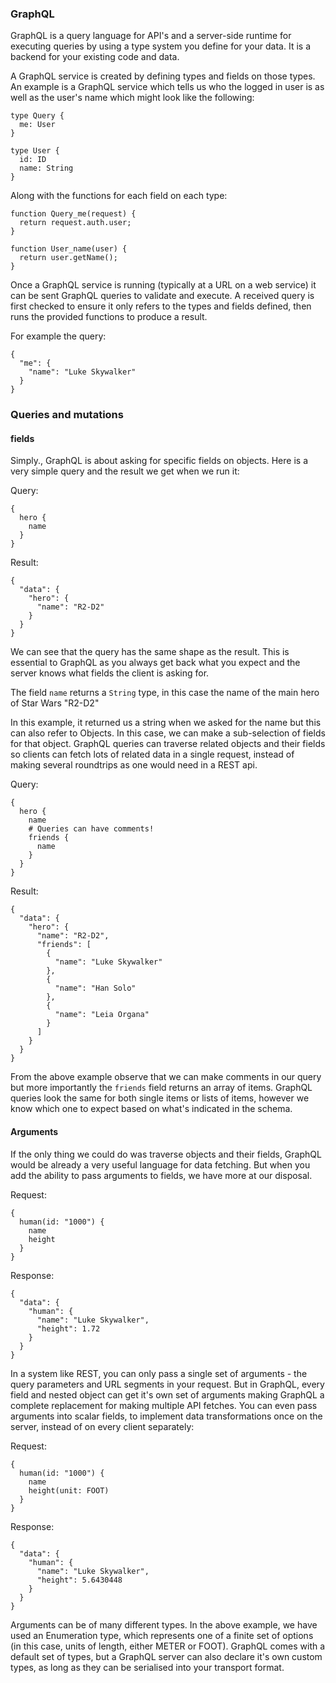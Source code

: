 ### GraphQL

GraphQL is a query language for API's and a server-side runtime for executing queries by using a type system you define for your data. It is a backend for your existing code and data.

A GraphQL service is created by defining types and fields on those types. An example is a GraphQL service which tells us who the logged in user is as well as the user's name which might look like the following:

```
type Query {
  me: User
}

type User {
  id: ID
  name: String
}
```

Along with the functions for each field on each type:

```
function Query_me(request) {
  return request.auth.user;
}

function User_name(user) {
  return user.getName();
}
```

Once a GraphQL service is running (typically at a URL on a web service) it can be sent GraphQL queries to validate and execute. A received query is first checked to ensure it only refers to the types and fields defined, then runs the provided functions to produce a result.

For example the query:
```
{
  "me": {
    "name": "Luke Skywalker"
  }
}
```

### Queries and mutations
#### fields
Simply., GraphQL is about asking for specific fields on objects. Here is a very simple query and the result we get when we run it:

Query:

```
{
  hero {
    name
  }
}
```
Result:
```
{
  "data": {
    "hero": {
      "name": "R2-D2"
    }
  }
}
```

We can see that the query has the same shape as the result. This is essential to GraphQL as you always get back what you expect and the server knows what fields the client is asking for.

The field `name` returns a `String` type, in this case the name of the main hero of Star Wars "R2-D2"

In this example, it returned us a string when we asked for the name but this can also refer to Objects. In this case, we can make a sub-selection of fields for that object. GraphQL queries can traverse related objects and their fields so clients can fetch lots of related data in a single request, instead of making several roundtrips as one would need in a REST api.


Query:

```
{
  hero {
    name
    # Queries can have comments!
    friends {
      name
    }
  }
}
```

Result:

```
{
  "data": {
    "hero": {
      "name": "R2-D2",
      "friends": [
        {
          "name": "Luke Skywalker"
        },
        {
          "name": "Han Solo"
        },
        {
          "name": "Leia Organa"
        }
      ]
    }
  }
}
```

From the above example observe that we can make comments in our query but more importantly the `friends` field returns an array of items. GraphQL queries look the same for both single items or lists of items, however we know which one to expect based on what's indicated in the schema.

#### Arguments
If the only thing we could do was traverse objects and their fields, GraphQL would be already a very useful language for data fetching. But when you add the ability to pass arguments to fields, we have more at our disposal.

Request:
```
{
  human(id: "1000") {
    name
    height
  }
}
```

Response:
```
{
  "data": {
    "human": {
      "name": "Luke Skywalker",
      "height": 1.72
    }
  }
}
```

In a system like REST, you can only pass a single set of arguments - the query parameters and URL segments in your request. But in GraphQL, every field and nested object can get it's own set of arguments making GraphQL a complete replacement for making multiple API fetches. You can even pass arguments into scalar fields, to implement data transformations once on the server, instead of on every client separately:

Request:
```
{
  human(id: "1000") {
    name
    height(unit: FOOT)
  }
}
```

Response:

```
{
  "data": {
    "human": {
      "name": "Luke Skywalker",
      "height": 5.6430448
    }
  }
}
```

Arguments can be of many different types. In the above example, we have used an Enumeration type, which represents one of a finite set of options (in this case, units of length, either METER or FOOT). GraphQL comes with a default set of types, but a GraphQL server can also declare it's own custom types, as long as they can be serialised into your transport format.
